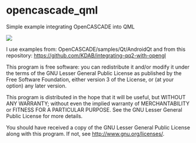 # opencascade_qml
Simple example integrating OpenCASCADE into QML

<img src="https://3.downloader.disk.yandex.ru/disk/62b21206b9094c5d238f9ff6cf3320c39b971ba3721c7e480443e5c02cadd6b3/58fddfd3/tyEd1qUUR2oIUHfmv99e6xCgFvF0LyL5ReP5vfV0qB88SRIn18fy8uDTGzxY6aUxUWgafoybVHD6jPTHXnxuJw%3D%3D?uid=0&filename=2017-04-24_15-18-45.png&disposition=inline&hash=&limit=0&content_type=image%2Fpng&fsize=83988&hid=b899c40dda0125cd41ee1e792ba9b598&media_type=image&tknv=v2&etag=01359b55d673c7bba0acf6b4481c4c68"/>

I use examples from:
OpenCASCADE/samples/Qt/AndroidQt and from this repository: 
https://github.com/KDAB/integrating-qq2-with-opengl


This program is free software: you can redistribute it and/or modify
it under the terms of the GNU Lesser General Public License as published by
the Free Software Foundation, either version 3 of the License, or
(at your option) any later version.

This program is distributed in the hope that it will be useful,
but WITHOUT ANY WARRANTY; without even the implied warranty of
MERCHANTABILITY or FITNESS FOR A PARTICULAR PURPOSE.  See the
GNU Lesser General Public License for more details.

You should have received a copy of the GNU Lesser General Public License
along with this program.  If not, see <http://www.gnu.org/licenses/>.
